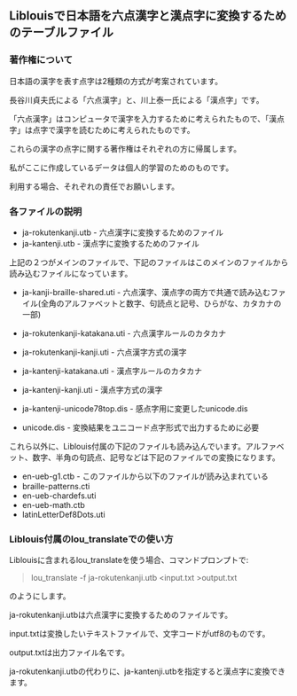 ﻿## Liblouisで日本語を六点漢字と漢点字に変換するためのテーブルファイル

### 著作権について

日本語の漢字を表す点字は2種類の方式が考案されています。

長谷川貞夫氏による「六点漢字」と、川上泰一氏による「漢点字」です。

「六点漢字」はコンピュータで漢字を入力するために考えられたもので、「漢点字」は点字で漢字を読むために考えられたものです。

これらの漢字の点字に関する著作権はそれぞれの方に帰属します。

私がここに作成しているデータは個人的学習のためのものです。

利用する場合、それぞれの責任でお願いします。

### 各ファイルの説明

* ja-rokutenkanji.utb - 六点漢字に変換するためのファイル
* ja-kantenji.utb - 漢点字に変換するためのファイル

上記の２つがメインのファイルで、下記のファイルはこのメインのファイルから読み込むファイルになっています。

- ja-kanji-braille-shared.uti - 六点漢字、漢点字の両方で共通で読み込むファイル(全角のアルファベットと数字、句読点と記号、ひらがな、カタカナの一部)
* ja-rokutenkanji-katakana.uti - 六点漢字ルールのカタカナ
* ja-rokutenkanji-kanji.uti - 六点漢字方式の漢字
* ja-kantenji-katakana.uti - 漢点字ルールのカタカナ
* ja-kantenji-kanji.uti - 漢点字方式の漢字
* ja-kantenji-unicode78top.dis - 感点字用に変更したunicode.dis

* unicode.dis - 変換結果をユニコード点字形式で出力するために必要

これら以外に、Liblouis付属の下記のファイルも読み込んでいます。アルファベット、数字、半角の句読点、記号などは下記のファイルでの変換になります。

* en-ueb-g1.ctb - このファイルから以下のファイルが読み込まれている
* braille-patterns.cti
* en-ueb-chardefs.uti
* en-ueb-math.ctb
* latinLetterDef8Dots.uti

### Liblouis付属のlou_translateでの使い方

Liblouisに含まれるlou_translateを使う場合、コマンドプロンプトで:

> lou_translate -f ja-rokutenkanji.utb <input.txt >output.txt

のようにします。

ja-rokutenkanji.utbは六点漢字に変換するためのファイルです。

input.txtは変換したいテキストファイルで、文字コードがutf8のものです。

output.txtは出力ファイル名です。

ja-rokutenkanji.utbの代わりに、ja-kantenji.utbを指定すると漢点字に変換できます。





